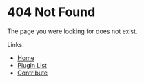 ---
---

# 404 Not Found

The page you were looking for does not exist.

Links:

-   [Home](/)
-   [Plugin List](/plugins/plugin-list)
-   [Contribute](/contribute)
